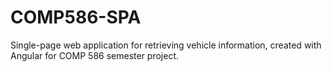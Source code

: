 # COMP586-SPA
Single-page web application for retrieving vehicle information, created with Angular for COMP 586 semester project.

